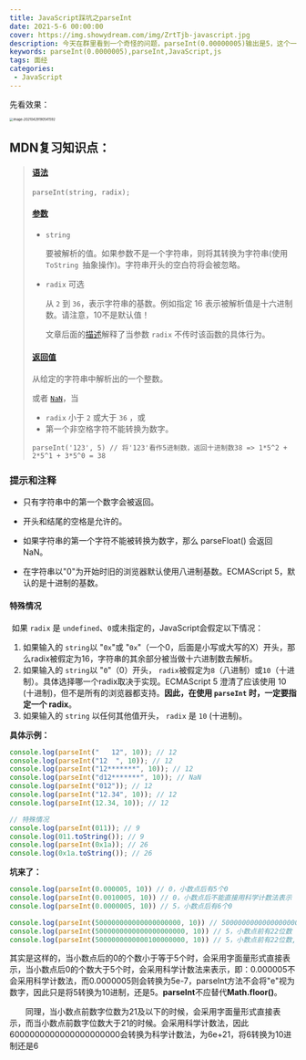 ```yaml
---
title: JavaScript踩坑之parseInt
date: 2021-5-6 00:00:00
cover: https://img.showydream.com/img/ZrtTjb-javascript.jpg
description: 今天在群里看到一个奇怪的问题，parseInt(0.00000005)输出是5，这个一看不会，引发了我的好奇心。
keywords: parseInt(0.0000005),parseInt,JavaScript,js
tags: 面经
categories: 
 - JavaScript
---
```




先看效果：

<img src="http://img.showydream.com/img/2tGWv2-image-20210429190541592.png" alt="image-20210429190541592" style="zoom:40%;" />

## MDN复习知识点：

> #### [语法](https://developer.mozilla.org/zh-CN/docs/Web/JavaScript/Reference/Global_Objects/parseInt#语法)
>
> ```
> parseInt(string, radix);
> ```
>
> #### [参数](https://developer.mozilla.org/zh-CN/docs/Web/JavaScript/Reference/Global_Objects/parseInt#参数)
>
> - `string`
>
>   要被解析的值。如果参数不是一个字符串，则将其转换为字符串(使用  `ToString `抽象操作)。字符串开头的空白符将会被忽略。
>
> - `radix` 可选
>
>   从 `2` 到 `36`，表示字符串的基数。例如指定 16 表示被解析值是十六进制数。请注意，10不是默认值！
>
>   文章后面的[描述](https://developer.mozilla.org/zh-CN/docs/Web/JavaScript/Reference/Global_Objects/parseInt#描述)解释了当参数 `radix` 不传时该函数的具体行为。
>
> #### [返回值](https://developer.mozilla.org/zh-CN/docs/Web/JavaScript/Reference/Global_Objects/parseInt#返回值)
>
> 从给定的字符串中解析出的一个整数。
>
> 或者 [`NaN`](https://developer.mozilla.org/zh-CN/docs/Web/JavaScript/Reference/Global_Objects/NaN)，当
>
> - `radix` 小于 `2` 或大于 `36` ，或
> - 第一个非空格字符不能转换为数字。
>
> ```
> parseInt('123', 5) // 将'123'看作5进制数，返回十进制数38 => 1*5^2 + 2*5^1 + 3*5^0 = 38
> ```

### 提示和注释

- 只有字符串中的第一个数字会被返回。


- 开头和结尾的空格是允许的。


- 如果字符串的第一个字符不能被转换为数字，那么 parseFloat() 会返回 NaN。


- 在字符串以"0"为开始时旧的浏览器默认使用八进制基数。ECMAScript 5，默认的是十进制的基数。

#### 特殊情况

​		如果 `radix` 是 `undefined`、`0`或未指定的，JavaScript会假定以下情况：

1. 如果输入的 `string`以 "`0x`"或 "`0x`"（一个0，后面是小写或大写的X）开头，那么radix被假定为16，字符串的其余部分被当做十六进制数去解析。
2. 如果输入的 `string`以 "`0`"（0）开头， `radix`被假定为`8`（八进制）或`10`（十进制）。具体选择哪一个radix取决于实现。ECMAScript 5 澄清了应该使用 10 (十进制)，但不是所有的浏览器都支持。**因此，在使用 `parseInt` 时，一定要指定一个 radix**。
3. 如果输入的 `string` 以任何其他值开头， `radix` 是 `10` (十进制)。

**具体示例：**

```javascript
console.log(parseInt("   12", 10)); // 12
console.log(parseInt("12  ", 10)); // 12
console.log(parseInt("12*******", 10)); // 12
console.log(parseInt("d12*******", 10)); // NaN
console.log(parseInt("012")); // 12
console.log(parseInt("12.34", 10)); // 12
console.log(parseInt(12.34, 10)); // 12

// 特殊情况
console.log(parseInt(011)); // 9
console.log(011.toString()); // 9
console.log(parseInt(0x1a)); // 26
console.log(0x1a.toString()); // 26
```

**坑来了：**

```javascript
console.log(parseInt(0.000005, 10)) // 0，小数点后有5个0
console.log(parseInt(0.0010005, 10)) // 0，小数点后不能直接用科学计数法表示
console.log(parseInt(0.0000005, 10)) // 5，小数点后有6个0

console.log(parseInt(500000000000000000000, 10)) // 500000000000000000000
console.log(parseInt(5000000000000000000000, 10)) // 5，小数点前有22位数
console.log(parseInt(5000000000000100000000, 10)) // 5，小数点前有22位数,科学计数法以后的表达式就不被解析了
```


​		其实是这样的，当小数点后的0的个数小于等于5个时，会采用字面量形式直接表示，当小数点后0的个数大于5个时，会采用科学计数法来表示，即：0.000005不会采用科学计数法，而0.0000005则会转换为5e-7，parseInt方法不会将"e"视为数字，因此只是将5转换为10进制，还是5。**parseInt**不应替代**Math.floor()**。

　　同理，当小数点前数字位数为21及以下的时候，会采用字面量形式直接表示，而当小数点前数字位数大于21的时候。会采用科学计数法，因此6000000000000000000000会转换为科学计数法，为6e+21，将6转换为10进制还是6
